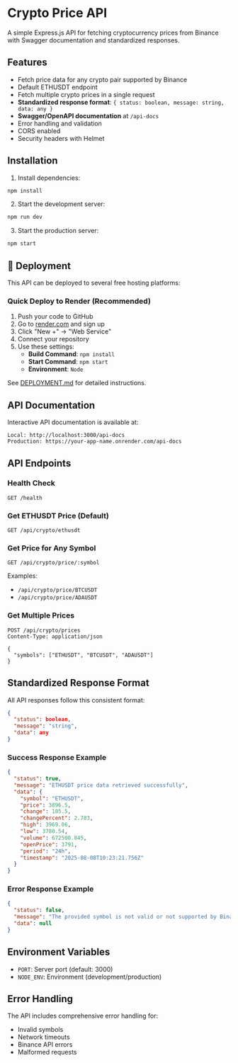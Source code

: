 # Crypto Price API

A simple Express.js API for fetching cryptocurrency prices from Binance with Swagger documentation and standardized responses.

## Features

- Fetch price data for any crypto pair supported by Binance
- Default ETHUSDT endpoint
- Fetch multiple crypto prices in a single request
- **Standardized response format**: `{ status: boolean, message: string, data: any }`
- **Swagger/OpenAPI documentation** at `/api-docs`
- Error handling and validation
- CORS enabled
- Security headers with Helmet

## Installation

1. Install dependencies:

```bash
npm install
```

2. Start the development server:

```bash
npm run dev
```

3. Start the production server:

```bash
npm start
```

## 🚀 Deployment

This API can be deployed to several free hosting platforms:

### Quick Deploy to Render (Recommended)

1. Push your code to GitHub
2. Go to [render.com](https://render.com) and sign up
3. Click "New +" → "Web Service"
4. Connect your repository
5. Use these settings:
   - **Build Command**: `npm install`
   - **Start Command**: `npm start`
   - **Environment**: `Node`

See [DEPLOYMENT.md](./DEPLOYMENT.md) for detailed instructions.

## API Documentation

Interactive API documentation is available at:

```
Local: http://localhost:3000/api-docs
Production: https://your-app-name.onrender.com/api-docs
```

## API Endpoints

### Health Check

```
GET /health
```

### Get ETHUSDT Price (Default)

```
GET /api/crypto/ethusdt
```

### Get Price for Any Symbol

```
GET /api/crypto/price/:symbol
```

Examples:

- `/api/crypto/price/BTCUSDT`
- `/api/crypto/price/ADAUSDT`

### Get Multiple Prices

```
POST /api/crypto/prices
Content-Type: application/json

{
  "symbols": ["ETHUSDT", "BTCUSDT", "ADAUSDT"]
}
```

## Standardized Response Format

All API responses follow this consistent format:

```json
{
  "status": boolean,
  "message": "string",
  "data": any
}
```

### Success Response Example

```json
{
  "status": true,
  "message": "ETHUSDT price data retrieved successfully",
  "data": {
    "symbol": "ETHUSDT",
    "price": 3896.5,
    "change": 105.5,
    "changePercent": 2.783,
    "high": 3969.06,
    "low": 3780.54,
    "volume": 672500.845,
    "openPrice": 3791,
    "period": "24h",
    "timestamp": "2025-08-08T10:23:21.756Z"
  }
}
```

### Error Response Example

```json
{
  "status": false,
  "message": "The provided symbol is not valid or not supported by Binance",
  "data": null
}
```

## Environment Variables

- `PORT`: Server port (default: 3000)
- `NODE_ENV`: Environment (development/production)

## Error Handling

The API includes comprehensive error handling for:

- Invalid symbols
- Network timeouts
- Binance API errors
- Malformed requests
